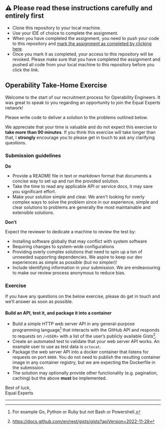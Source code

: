 ## :warning: Please read these instructions carefully and entirely first
* Clone this repository to your local machine.
* Use your IDE of choice to complete the assignment.
* When you have completed the assignment, you need to  push your code to this repository and [mark the assignment as completed by clicking here](https://app.snapcode.review/submission_links/0b0cdb7e-b3fd-431c-8a99-40e0a1128ceb).
* Once you mark it as completed, your access to this repository will be revoked. Please make sure that you have completed the assignment and pushed all code from your local machine to this repository before you click the link.

## Operability Take-Home Exercise

Welcome to the start of our recruitment process for Operability Engineers. It was great to speak to you regarding an opportunity to join the Equal Experts network!

Please write code to deliver a solution to the problems outlined below.

We appreciate that your time is valuable and do not expect this exercise to **take more than 90 minutes**. If you think this exercise will take longer than that, I **strongly** encourage you to please get in touch to ask any clarifying questions.

### Submission guidelines
**Do**
- Provide a README file in text or markdown format that documents a concise way to set up and run the provided solution.
- Take the time to read any applicable API or service docs, it may save you significant effort.
- Make your solution simple and clear. We aren't looking for overly complex ways to solve the problem since in our experience, simple and clear solutions to problems are generally the most maintainable and extensible solutions.

**Don't**

Expect the reviewer to dedicate a machine to review the test by:

- Installing software globally that may conflict with system software
- Requiring changes to system-wide configurations
- Providing overly complex solutions that need to spin up a ton of unneeded supporting dependencies. We aspire to keep our dev experiences as simple as possible (but no simpler)!
- Include identifying information in your submission. We are endeavouring to make our review process anonymous to reduce bias.

### Exercise
If you have any questions on the below exercise, please do get in touch and we’ll answer as soon as possible.

#### Build an API, test it, and package it into a container
- Build a simple HTTP web server API in any general-purpose programming language[^1] that interacts with the GitHub API and responds to requests on `/<USER>` with a list of the user’s publicly available Gists[^2].
- Create an automated test to validate that your web server API works. An example user to use as test data is `octocat`.
- Package the web server API into a docker container that listens for requests on port `8080`. You do not need to publish the resulting container image in any container registry, but we are expecting the Dockerfile in the submission.
- The solution may optionally provide other functionality (e.g. pagination, caching) but the above **must** be implemented.

Best of luck,  
Equal Experts
__________________________________________
[^1]: For example Go, Python or Ruby but not Bash or Powershell.  
[^2]: https://docs.github.com/en/rest/gists/gists?apiVersion=2022-11-28
